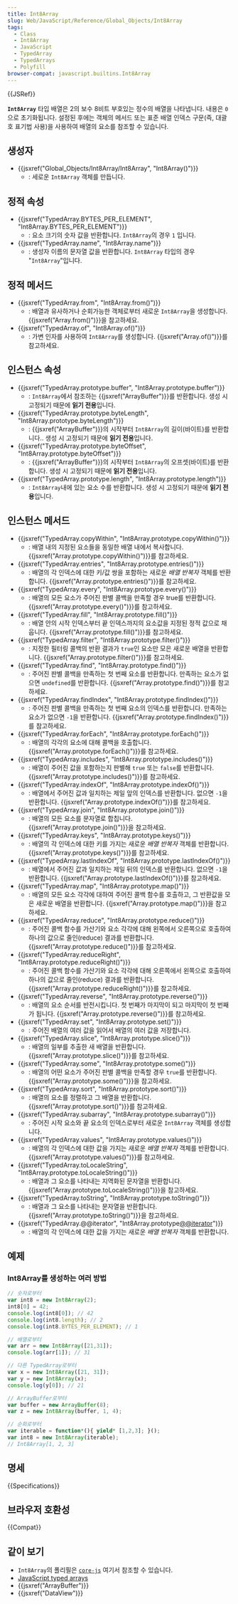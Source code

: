 ```yaml
---
title: Int8Array
slug: Web/JavaScript/Reference/Global_Objects/Int8Array
tags:
  - Class
  - Int8Array
  - JavaScript
  - TypedArray
  - TypedArrays
  - Polyfill
browser-compat: javascript.builtins.Int8Array
---
```

{{JSRef}}

**`Int8Array`** 타입 배열은 2의 보수 8비트 부호있는 정수의 배열을 나타냅니다. 내용은 `0`으로 초기화됩니다.
설정된 후에는 객체의 메서드 또는 표준 배열 인덱스 구문(즉, 대괄호 표기법 사용)을 사용하여 배열의 요소를 참조할 수 있습니다.

## 생성자

- {{jsxref("Global_Objects/Int8Array/Int8Array", "Int8Array()")}}
  - : 세로운 `Int8Array` 객체를 만듭니다.

## 정적 속성

- {{jsxref("TypedArray.BYTES_PER_ELEMENT", "Int8Array.BYTES_PER_ELEMENT")}}
  - : 요소 크기의 숫자 값을 반환합니다. `Int8Array`의 경우 `1` 입니다.
- {{jsxref("TypedArray.name", "Int8Array.name")}}
  - : 생성자 이름의 문자열 값을 반환합니다. `Int8Array` 타입의 경우 "`Int8Array`"입니다.

## 정적 메서드

- {{jsxref("TypedArray.from", "Int8Array.from()")}}
  - : 배열과 유사하거나 순회가능한 객체로부터 새로운 `Int8Array`을 생성합니다. {{jsxref("Array.from()")}}을 참고하세요.
- {{jsxref("TypedArray.of", "Int8Array.of()")}}
  - : 가변 인자를 사용하여 `Int8Array`를 생성합니다. {{jsxref("Array.of()")}}를 참고하세요.

## 인스턴스 속성

- {{jsxref("TypedArray.prototype.buffer", "Int8Array.prototype.buffer")}}
  - : `Int8Array`에서 참조하는 {{jsxref("ArrayBuffer")}}를 반환합니다. 생성 시 고정되기 때문에 **읽기 전용**입니다.
- {{jsxref("TypedArray.prototype.byteLength", "Int8Array.prototype.byteLength")}}
  - : {{jsxref("ArrayBuffer")}}의 시작부터 `Int8Array`의 길이(바이트)를 반환합니다.. 생성 시 고정되기 때문에 **읽기 전용**입니다.
- {{jsxref("TypedArray.prototype.byteOffset", "Int8Array.prototype.byteOffset")}}
  - : {{jsxref("ArrayBuffer")}}의 시작부터 `Int8Array`의 오프셋(바이트)를 반환합니다. 생성 시 고정되기 때문에 **읽기 전용**입니다.
- {{jsxref("TypedArray.prototype.length", "Int8Array.prototype.length")}}
  - : `Int8Array`내에 있는 요소 수를 반환합니다. 생성 시 고정되기 때문에 **읽기 전용**입니다.

## 인스턴스 메서드

- {{jsxref("TypedArray.copyWithin", "Int8Array.prototype.copyWithin()")}}
  - : 배열 내의 지정된 요소들을 동일한 배열 내에서 복사합니다. {{jsxref("Array.prototype.copyWithin()")}}를 참고하세요.
- {{jsxref("TypedArray.entries", "Int8Array.prototype.entries()")}}
  - : 배열의 각 인덱스에 대한 키/값 쌍을 포함하는 새로운 _배열 반복자_ 객체를 반환합니다. {{jsxref("Array.prototype.entries()")}}를 참고하세요.
- {{jsxref("TypedArray.every", "Int8Array.prototype.every()")}}
  - : 배열의 모든 요소가 주어진 판별 콜백을 만족할 경우 true를 반환합니다. {{jsxref("Array.prototype.every()")}}를 참고하세요.
- {{jsxref("TypedArray.fill", "Int8Array.prototype.fill()")}}
  - : 배열 안의 시작 인덱스부터 끝 인덱스까지의 요소값을 지정된 정적 값으로 채웁니다. {{jsxref("Array.prototype.fill()")}}를 참고하세요.
- {{jsxref("TypedArray.filter", "Int8Array.prototype.filter()")}}
  - : 지정한 필터링 콜백의 반환 결과가 `true`인 요소만 모은 새로운 배열을 반환합니다. {{jsxref("Array.prototype.filter()")}}를 참고하세요.
- {{jsxref("TypedArray.find", "Int8Array.prototype.find()")}}
  - : 주어진 판별 콜백을 만족하는 첫 번째 요소를 반환합니다. 만족하는 요소가 없으면 `undefined`를 반환합니다. {{jsxref("Array.prototype.find()")}}를 참고하세요.
- {{jsxref("TypedArray.findIndex", "Int8Array.prototype.findIndex()")}}
  - : 주어진 판별 콜백을 만족하는 첫 번째 요소의 인덱스를 반환합니다. 만족하는 요소가 없으면 `-1`을 반환합니다. {{jsxref("Array.prototype.findIndex()")}}를 참고하세요.
- {{jsxref("TypedArray.forEach", "Int8Array.prototype.forEach()")}}
  - : 배열의 각각의 요소에 대해 콜백을 호출합니다. {{jsxref("Array.prototype.forEach()")}}를 참고하세요.
- {{jsxref("TypedArray.includes", "Int8Array.prototype.includes()")}}
  - : 배열이 주어진 값을 포함하는지 판별해 `true` 또는 `false`를 반환합니다. {{jsxref("Array.prototype.includes()")}}를 참고하세요.
- {{jsxref("TypedArray.indexOf", "Int8Array.prototype.indexOf()")}}
  - : 배열에서 주어진 값과 일치하는 제일 앞의 인덱스를 반환합니다. 없으면 `-1`을 반환합니다. {{jsxref("Array.prototype.indexOf()")}}를 참고하세요.
- {{jsxref("TypedArray.join", "Int8Array.prototype.join()")}}
  - : 배열의 모든 요소를 문자열로 합칩니다. {{jsxref("Array.prototype.join()")}}을 참고하세요.
- {{jsxref("TypedArray.keys", "Int8Array.prototype.keys()")}}
  - : 배열의 각 인덱스에 대한 키를 가지는 새로운 _배열 반복자_ 객체를 반환합니다. {{jsxref("Array.prototype.keys()")}}를 참고하세요.
- {{jsxref("TypedArray.lastIndexOf", "Int8Array.prototype.lastIndexOf()")}}
  - : 배열에서 주어진 값과 일치하는 제일 뒤의 인덱스를 반환합니다. 없으면 `-1`을 반환합니다. {{jsxref("Array.prototype.lastIndexOf()")}}를 참고하세요.
- {{jsxref("TypedArray.map", "Int8Array.prototype.map()")}}
  - : 배열의 모든 요소 각각에 대하여 주어진 콜백 함수를 호출하고, 그 반환값을 모은 새로운 배열을 반환합니다. {{jsxref("Array.prototype.map()")}}을 참고하세요.
- {{jsxref("TypedArray.reduce", "Int8Array.prototype.reduce()")}}
  - : 주어진 콜백 함수를 가산기와 요소 각각에 대해 왼쪽에서 오른쪽으로 호출하여 하나의 값으로 줄인(reduce) 결과를 반환합니다. {{jsxref("Array.prototype.reduce()")}}를 참고하세요.
- {{jsxref("TypedArray.reduceRight", "Int8Array.prototype.reduceRight()")}}
  - : 주어진 콜백 함수를 가산기와 요소 각각에 대해 오른쪽에서 왼쪽으로 호출하여 하나의 값으로 줄인(reduce) 결과를 반환합니다. {{jsxref("Array.prototype.reduceRight()")}}를 참고하세요.
- {{jsxref("TypedArray.reverse", "Int8Array.prototype.reverse()")}}
  - : 배열의 요소 순서를 반전시킵니다. 첫 번째가 마지막이 되고 마지막이 첫 번째가 됩니다. {{jsxref("Array.prototype.reverse()")}}를 참고하세요.
- {{jsxref("TypedArray.set", "Int8Array.prototype.set()")}}
  - : 주어진 배열의 여러 값을 읽어서 배열의 여러 값을 저장합니다.
- {{jsxref("TypedArray.slice", "Int8Array.prototype.slice()")}}
  - : 배열의 일부를 추출한 새 배열을 반환합니다. {{jsxref("Array.prototype.slice()")}}를 참고하세요.
- {{jsxref("TypedArray.some", "Int8Array.prototype.some()")}}
  - : 배열의 어떤 요소가 주어진 판별 콜백을 만족할 경우 `true`를 반환합니다. {{jsxref("Array.prototype.some()")}}을 참고하세요.
- {{jsxref("TypedArray.sort", "Int8Array.prototype.sort()")}}
  - : 배열의 요소를 정렬하고 그 배열을 반환합니다. {{jsxref("Array.prototype.sort()")}}를 참고하세요.
- {{jsxref("TypedArray.subarray", "Int8Array.prototype.subarray()")}}
  - : 주어진 시작 요소와 끝 요소의 인덱스로부터 새로운 `Int8Array` 객체를 생성합니다.
- {{jsxref("TypedArray.values", "Int8Array.prototype.values()")}}
  - : 배열의 각 인덱스에 대한 값을 가지는 새로운 _배열 반복자_ 객체를 반환합니다.{{jsxref("Array.prototype.values()")}}를 참고하세요.
- {{jsxref("TypedArray.toLocaleString", "Int8Array.prototype.toLocaleString()")}}
  - : 배열과 그 요소를 나타내는 지역화된 문자열을 반환합니다. {{jsxref("Array.prototype.toLocaleString()")}}을 참고하세요.
- {{jsxref("TypedArray.toString", "Int8Array.prototype.toString()")}}
  - : 배열과 그 요소를 나타내는 문자열을 반환합니다. {{jsxref("Array.prototype.toString()")}}을 참고하세요.
- {{jsxref("TypedArray.@@iterator", "Int8Array.prototype[@@iterator]()")}}
  - : 배열의 각 인덱스에 대한 값을 가지는 새로운 _배열 반복자_ 객체를 반환합니다.

## 예제

### Int8Array를 생성하는 여러 방법

```js
// 숫자로부터
var int8 = new Int8Array(2);
int8[0] = 42;
console.log(int8[0]); // 42
console.log(int8.length); // 2
console.log(int8.BYTES_PER_ELEMENT); // 1

// 배열로부터
var arr = new Int8Array([21,31]);
console.log(arr[1]); // 31

// 다른 TypedArray로부터
var x = new Int8Array([21, 31]);
var y = new Int8Array(x);
console.log(y[0]); // 21

// ArrayBuffer로부터
var buffer = new ArrayBuffer(8);
var z = new Int8Array(buffer, 1, 4);

// 순회로부터
var iterable = function*(){ yield* [1,2,3]; }();
var int8 = new Int8Array(iterable);
// Int8Array[1, 2, 3]
```

## 명세

{{Specifications}}

## 브라우저 호환성

{{Compat}}

## 같이 보기

- `Int8Array`의 폴리필은 [`core-js`](https://github.com/zloirock/core-js#ecmascript-typed-arrays) 여기서 참조할 수 있습니다.
- [JavaScript typed arrays](/ko/docs/Web/JavaScript/Typed_arrays)
- {{jsxref("ArrayBuffer")}}
- {{jsxref("DataView")}}
